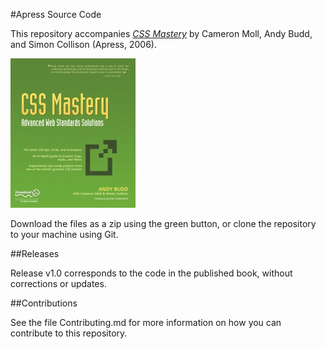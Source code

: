 #Apress Source Code

This repository accompanies [*CSS Mastery*](http://www.apress.com/9781590596142) by Cameron Moll, Andy Budd, and Simon Collison (Apress, 2006).

[comment]: #cover
![Cover image](9781590596142.jpg)

Download the files as a zip using the green button, or clone the repository to your machine using Git.

##Releases

Release v1.0 corresponds to the code in the published book, without corrections or updates.

##Contributions

See the file Contributing.md for more information on how you can contribute to this repository.
